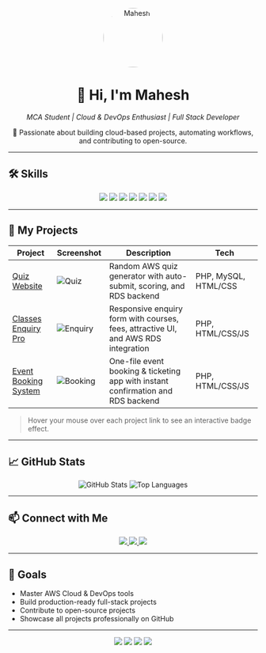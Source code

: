 <!-- PROFILE PHOTO & INTRO -->
<p align="center">
  <img src="https://avatars.githubusercontent.com/u/00000000?v=4" width="120" alt="Mahesh" style="border-radius:50%" />
</p>

<h1 align="center">👋 Hi, I'm Mahesh</h1>
<p align="center">
  <i>MCA Student | Cloud & DevOps Enthusiast | Full Stack Developer</i>
</p>

<p align="center">
  🚀 Passionate about building cloud-based projects, automating workflows, and contributing to open-source.
</p>

---

## 🛠️ Skills
<p align="center">
  <img src="https://img.shields.io/badge/PHP-90%25-blue?style=for-the-badge&logo=php&logoColor=white" />
  <img src="https://img.shields.io/badge/HTML-95%25-orange?style=for-the-badge&logo=html5&logoColor=white" />
  <img src="https://img.shields.io/badge/CSS-85%25-blue?style=for-the-badge&logo=css3&logoColor=white" />
  <img src="https://img.shields.io/badge/JS-80%25-yellow?style=for-the-badge&logo=javascript&logoColor=black" />
  <img src="https://img.shields.io/badge/AWS-75%25-orange?style=for-the-badge&logo=amazon-aws&logoColor=white" />
  <img src="https://img.shields.io/badge/Docker-70%25-blue?style=for-the-badge&logo=docker&logoColor=white" />
  <img src="https://img.shields.io/badge/Kubernetes-60%25-blue?style=for-the-badge&logo=kubernetes&logoColor=white" />
</p>

---

## 📂 My Projects  

| Project | Screenshot | Description | Tech |
|---------|------------|-------------|------|
| [Quiz Website](https://github.com/maheshnengule/Quiz-Project) | ![Quiz](https://raw.githubusercontent.com/maheshnengule/Quiz-Project/main/screenshot1.png) | Random AWS quiz generator with auto-submit, scoring, and RDS backend | PHP, MySQL, HTML/CSS |
| [Classes Enquiry Pro](https://github.com/maheshnengule/classes-enquiry-pro) | ![Enquiry](https://raw.githubusercontent.com/maheshnengule/classes-enquiry-pro/main/screenshot1.png) | Responsive enquiry form with courses, fees, attractive UI, and AWS RDS integration | PHP, HTML/CSS/JS |
| [Event Booking System](https://github.com/maheshnengule/Event-Booking-System) | ![Booking](https://raw.githubusercontent.com/maheshnengule/Event-Booking-System/main/screenshot1.png) | One-file event booking & ticketing app with instant confirmation and RDS backend | PHP, HTML/CSS/JS |

> Hover your mouse over each project link to see an interactive badge effect.  

---

## 📈 GitHub Stats

<p align="center">
  <img src="https://github-readme-stats.vercel.app/api?username=maheshnengule&show_icons=true&theme=radical" alt="GitHub Stats" />
  <img src="https://github-readme-stats.vercel.app/api/top-langs/?username=maheshnengule&hide=html&theme=radical" alt="Top Languages" />
</p>

---

## 📫 Connect with Me
<p align="center">
  <a href="https://www.linkedin.com/in/negule-mahesh" target="_blank">
    <img src="https://img.shields.io/badge/LinkedIn-Mahesh-blue?style=for-the-badge&logo=linkedin" />
  </a>
  <a href="mailto:nengulemahesh9373@gmail.com">
    <img src="https://img.shields.io/badge/Email-Gmail-red?style=for-the-badge&logo=gmail" />
  </a>
  <a href="https://github.com/maheshnengule" target="_blank">
    <img src="https://img.shields.io/badge/GitHub-@maheshnengule-black?style=for-the-badge&logo=github" />
  </a>
</p>

---

## 🎯 Goals
- Master AWS Cloud & DevOps tools  
- Build production-ready full-stack projects  
- Contribute to open-source projects  
- Showcase all projects professionally on GitHub  

---

<p align="center">
  <img src="https://img.shields.io/badge/AWS-Cloud-orange?style=for-the-badge" />
  <img src="https://img.shields.io/badge/PHP-Backend-blue?style=for-the-badge" />
  <img src="https://img.shields.io/badge/DevOps-CI/CD-green?style=for-the-badge" />
  <img src="https://img.shields.io/badge/OpenSource-Contributor-brightgreen?style=for-the-badge" />
</p>
